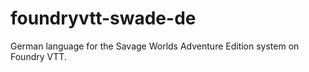 # foundryvtt-swade-de

German language for the Savage Worlds Adventure Edition system on Foundry VTT.